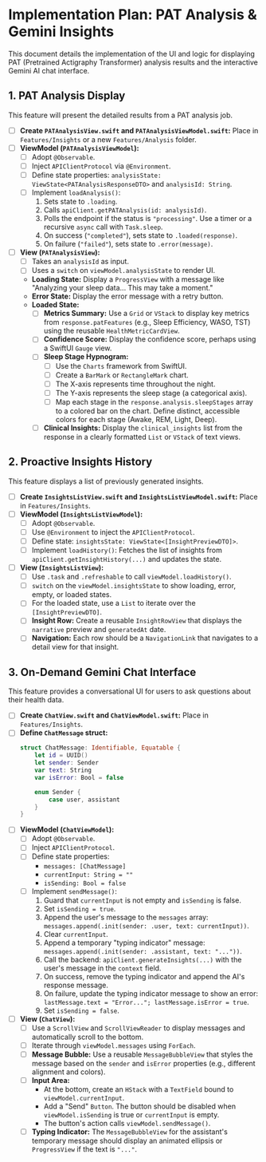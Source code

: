 # Implementation Plan: PAT Analysis & Gemini Insights

This document details the implementation of the UI and logic for displaying PAT (Pretrained Actigraphy Transformer) analysis results and the interactive Gemini AI chat interface.

## 1. PAT Analysis Display

This feature will present the detailed results from a PAT analysis job.

- [ ] **Create `PATAnalysisView.swift` and `PATAnalysisViewModel.swift`:** Place in `Features/Insights` or a new `Features/Analysis` folder.
- [ ] **ViewModel (`PATAnalysisViewModel`):**
    - [ ] Adopt `@Observable`.
    - [ ] Inject `APIClientProtocol` via `@Environment`.
    - [ ] Define state properties: `analysisState: ViewState<PATAnalysisResponseDTO>` and `analysisId: String`.
    - [ ] Implement `loadAnalysis()`:
        1. Sets state to `.loading`.
        2. Calls `apiClient.getPATAnalysis(id: analysisId)`.
        3. Polls the endpoint if the status is `"processing"`. Use a timer or a recursive `async` call with `Task.sleep`.
        4. On success (`"completed"`), sets state to `.loaded(response)`.
        5. On failure (`"failed"`), sets state to `.error(message)`.
- [ ] **View (`PATAnalysisView`):**
    - [ ] Takes an `analysisId` as input.
    - [ ] Uses a `switch` on `viewModel.analysisState` to render UI.
    - **Loading State:** Display a `ProgressView` with a message like "Analyzing your sleep data... This may take a moment."
    - **Error State:** Display the error message with a retry button.
    - **Loaded State:**
        - [ ] **Metrics Summary:** Use a `Grid` or `VStack` to display key metrics from `response.patFeatures` (e.g., Sleep Efficiency, WASO, TST) using the reusable `HealthMetricCardView`.
        - [ ] **Confidence Score:** Display the confidence score, perhaps using a SwiftUI `Gauge` view.
        - [ ] **Sleep Stage Hypnogram:**
            - [ ] Use the `Charts` framework from SwiftUI.
            - [ ] Create a `BarMark` or `RectangleMark` chart.
            - [ ] The X-axis represents time throughout the night.
            - [ ] The Y-axis represents the sleep stage (a categorical axis).
            - [ ] Map each stage in the `response.analysis.sleepStages` array to a colored bar on the chart. Define distinct, accessible colors for each stage (Awake, REM, Light, Deep).
        - [ ] **Clinical Insights:** Display the `clinical_insights` list from the response in a clearly formatted `List` or `VStack` of text views.

## 2. Proactive Insights History

This feature displays a list of previously generated insights.

- [ ] **Create `InsightsListView.swift` and `InsightsListViewModel.swift`:** Place in `Features/Insights`.
- [ ] **ViewModel (`InsightsListViewModel`):**
    - [ ] Adopt `@Observable`.
    - [ ] Use `@Environment` to inject the `APIClientProtocol`.
    - [ ] Define state: `insightsState: ViewState<[InsightPreviewDTO]>`.
    - [ ] Implement `loadHistory()`: Fetches the list of insights from `apiClient.getInsightHistory(...)` and updates the state.
- [ ] **View (`InsightsListView`):**
    - [ ] Use `.task` and `.refreshable` to call `viewModel.loadHistory()`.
    - [ ] `switch` on the `viewModel.insightsState` to show loading, error, empty, or loaded states.
    - [ ] For the loaded state, use a `List` to iterate over the `[InsightPreviewDTO]`.
    - [ ] **Insight Row:** Create a reusable `InsightRowView` that displays the `narrative` preview and `generatedAt` date.
    - [ ] **Navigation:** Each row should be a `NavigationLink` that navigates to a detail view for that insight.

## 3. On-Demand Gemini Chat Interface

This feature provides a conversational UI for users to ask questions about their health data.

- [ ] **Create `ChatView.swift` and `ChatViewModel.swift`:** Place in `Features/Insights`.
- [ ] **Define `ChatMessage` struct:**
    ```swift
    struct ChatMessage: Identifiable, Equatable {
        let id = UUID()
        let sender: Sender
        var text: String
        var isError: Bool = false

        enum Sender {
            case user, assistant
        }
    }
    ```
- [ ] **ViewModel (`ChatViewModel`):**
    - [ ] Adopt `@Observable`.
    - [ ] Inject `APIClientProtocol`.
    - [ ] Define state properties:
        - `messages: [ChatMessage]`
        - `currentInput: String = ""`
        - `isSending: Bool = false`
    - [ ] Implement `sendMessage()`:
        1. Guard that `currentInput` is not empty and `isSending` is false.
        2. Set `isSending = true`.
        3. Append the user's message to the `messages` array: `messages.append(.init(sender: .user, text: currentInput))`.
        4. Clear `currentInput`.
        5. Append a temporary "typing indicator" message: `messages.append(.init(sender: .assistant, text: "..."))`.
        6. Call the backend: `apiClient.generateInsights(...)` with the user's message in the `context` field.
        7. On success, remove the typing indicator and append the AI's response message.
        8. On failure, update the typing indicator message to show an error: `lastMessage.text = "Error..."; lastMessage.isError = true`.
        9. Set `isSending = false`.
- [ ] **View (`ChatView`):**
    - [ ] Use a `ScrollView` and `ScrollViewReader` to display messages and automatically scroll to the bottom.
    - [ ] Iterate through `viewModel.messages` using `ForEach`.
    - [ ] **Message Bubble:** Use a reusable `MessageBubbleView` that styles the message based on the `sender` and `isError` properties (e.g., different alignment and colors).
    - [ ] **Input Area:**
        - At the bottom, create an `HStack` with a `TextField` bound to `viewModel.currentInput`.
        - Add a "Send" `Button`. The button should be disabled when `viewModel.isSending` is true or `currentInput` is empty.
        - The button's action calls `viewModel.sendMessage()`.
    - [ ] **Typing Indicator:** The `MessageBubbleView` for the assistant's temporary message should display an animated ellipsis or `ProgressView` if the text is `"..."`. 